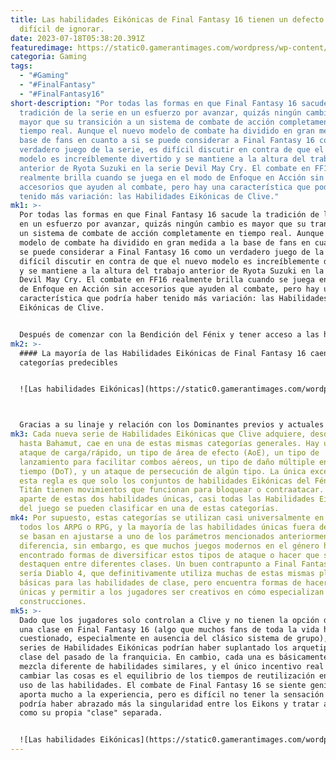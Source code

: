 ```yaml
---
title: Las habilidades Eikónicas de Final Fantasy 16 tienen un defecto que es
  difícil de ignorar.
date: 2023-07-18T05:38:20.391Z
featuredimage: https://static0.gamerantimages.com/wordpress/wp-content/uploads/2023/07/final-fantasy-16_eikon-abilities.jpeg?q=50&fit=contain&w=1140&h=&dpr=1.5
categoria: Gaming
tags:
  - "#Gaming"
  - "#FinalFantasy"
  - "#FinalFantasy16"
short-description: "Por todas las formas en que Final Fantasy 16 sacude la
  tradición de la serie en un esfuerzo por avanzar, quizás ningún cambio es
  mayor que su transición a un sistema de combate de acción completamente en
  tiempo real. Aunque el nuevo modelo de combate ha dividido en gran medida a la
  base de fans en cuanto a si se puede considerar a Final Fantasy 16 como un
  verdadero juego de la serie, es difícil discutir en contra de que el nuevo
  modelo es increíblemente divertido y se mantiene a la altura del trabajo
  anterior de Ryota Suzuki en la serie Devil May Cry. El combate en FF16
  realmente brilla cuando se juega en el modo de Enfoque en Acción sin
  accesorios que ayuden al combate, pero hay una característica que podría haber
  tenido más variación: las Habilidades Eikónicas de Clive."
mk1: >-
  Por todas las formas en que Final Fantasy 16 sacude la tradición de la serie
  en un esfuerzo por avanzar, quizás ningún cambio es mayor que su transición a
  un sistema de combate de acción completamente en tiempo real. Aunque el nuevo
  modelo de combate ha dividido en gran medida a la base de fans en cuanto a si
  se puede considerar a Final Fantasy 16 como un verdadero juego de la serie, es
  difícil discutir en contra de que el nuevo modelo es increíblemente divertido
  y se mantiene a la altura del trabajo anterior de Ryota Suzuki en la serie
  Devil May Cry. El combate en FF16 realmente brilla cuando se juega en el modo
  de Enfoque en Acción sin accesorios que ayuden al combate, pero hay una
  característica que podría haber tenido más variación: las Habilidades
  Eikónicas de Clive.


  Después de comenzar con la Bendición del Fénix y tener acceso a las habilidades Eikónicas de elemento de fuego al comienzo del juego, Clive desbloquea gradualmente más Eikons a través de su habilidad única para absorber la esencia Eikónica de otros Dominantes. Estos nuevos Eikons abren dramáticamente el combate en Final Fantasy 16, otorgando a Clive acceso a nuevas suites de habilidades y nueva magia elemental. Pero con muy pocas excepciones, la mayoría de estas habilidades entran en las mismas categorías generales de funcionalidad y tipos de ataque, dejando la impresión de que hay un poco de oportunidad perdida para la creatividad en algunos de los espectáculos más impresionantes de Final Fantasy 16.
mk2: >-
  #### La mayoría de las Habilidades Eikónicas de Final Fantasy 16 caen en
  categorías predecibles


  ![Las habilidades Eikónicas](https://static0.gamerantimages.com/wordpress/wp-content/uploads/2023/06/titanic-block-entry-image.jpg?q=50&fit=crop&w=1500&dpr=1.5 "Las habilidades Eikónicas")



  Gracias a su linaje y relación con los Dominantes previos y actuales del Eikón del Fénix, Clive comienza Final Fantasy 16 con la Bendición del Fénix. Esta bendición le da acceso a cuatro Habilidades Eikónicas que aprovechan el elemento del fuego, y cada una de estas habilidades tiene un tipo de ataque específico. Además de un ataque de área de efecto (AoE) en Ciclón Escarlata, Clive tiene la habilidad Llamas Ascendentes que le permite lanzar a los enemigos al aire, y la habilidad Ola de Calor que es excelente para contrarrestar ataques mágicos. El único problema es que estas mismas categorías generales se reutilizan en casi todas las demás series de habilidades Eikónicas.
mk3: Cada nueva serie de Habilidades Eikónicas que Clive adquiere, desde Garuda
  hasta Bahamut, cae en una de estas mismas categorías generales. Hay un tipo de
  ataque de carga/rápido, un tipo de área de efecto (AoE), un tipo de
  lanzamiento para facilitar combos aéreos, un tipo de daño múltiple en el
  tiempo (DoT), y un ataque de persecución de algún tipo. La única excepción a
  esta regla es que solo los conjuntos de habilidades Eikónicas del Fénix y del
  Titán tienen movimientos que funcionan para bloquear o contraatacar. Pero
  aparte de estas dos habilidades únicas, casi todas las Habilidades Eikónicas
  del juego se pueden clasificar en una de estas categorías.
mk4: Por supuesto, estas categorías se utilizan casi universalmente en casi
  todos los ARPG o RPG, y la mayoría de las habilidades únicas fuera del combate
  se basan en ajustarse a uno de los parámetros mencionados anteriormente. La
  diferencia, sin embargo, es que muchos juegos modernos en el género han
  encontrado formas de diversificar estos tipos de ataque o hacer que se
  destaquen entre diferentes clases. Un buen contrapunto a Final Fantasy 16
  sería Diablo 4, que definitivamente utiliza muchas de estas mismas plantillas
  básicas para las habilidades de clase, pero encuentra formas de hacerlas
  únicas y permitir a los jugadores ser creativos en cómo especializan sus
  construcciones.
mk5: >-
  Dado que los jugadores solo controlan a Clive y no tienen la opción de elegir
  una clase en Final Fantasy 16 (algo que muchos fans de toda la vida han
  cuestionado, especialmente en ausencia del clásico sistema de grupo), las
  series de Habilidades Eikónicas podrían haber suplantado los arquetipos de
  clase del pasado de la franquicia. En cambio, cada una es básicamente una
  mezcla diferente de habilidades similares, y el único incentivo real para
  cambiar las cosas es el equilibrio de los tiempos de reutilización entre el
  uso de las habilidades. El combate de Final Fantasy 16 se siente genial y
  aporta mucho a la experiencia, pero es difícil no tener la sensación de que
  podría haber abrazado más la singularidad entre los Eikons y tratar a cada uno
  como su propia "clase" separada.


  ![Las habilidades Eikónicas](https://static0.gamerantimages.com/wordpress/wp-content/uploads/2023/07/final-fantasy-16_eikon-abilities.jpeg?q=50&fit=contain&w=1140&h=&dpr=1.5 "Las habilidades Eikónicas")
---
```

